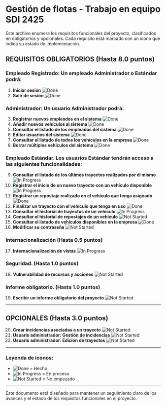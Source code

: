 # Gestión de flotas - Trabajo en equipo SDI 2425

Este archivo enumera los requisitos funcionales del proyecto, clasificados en obligatorios y opcionales. Cada requisito está marcado con un icono que indica su estado de implementación.

## REQUISITOS OBLIGATORIOS (Hasta 8.0 puntos)

### Empleado Registrado: Un empleado Administrador o Estándar podrá:
1. **Iniciar sesión** ![Done](https://img.shields.io/badge/Estado-Hecho-green)
2. **Salir de sesión** ![Done](https://img.shields.io/badge/Estado-Hecho-green)

### Administrador: Un usuario Administrador podrá:
3. **Registrar nuevos empleados en el sistema** ![Done](https://img.shields.io/badge/Estado-Hecho-green)
4. **Añadir nuevos vehículos al sistema** ![Done](https://img.shields.io/badge/Estado-Hecho-green)
5. **Consultar el listado de los empleados del sistema** ![Done](https://img.shields.io/badge/Estado-Hecho-green)
6. **Editar usuarios del sistema** ![Done](https://img.shields.io/badge/Estado-Hecho-green)
7. **Consultar el listado de todos los vehículos en la empresa** ![Done](https://img.shields.io/badge/Estado-Hecho-green)
8. **Borrar múltiples vehículos del sistema** ![Done](https://img.shields.io/badge/Estado-Hecho-green)

### Empleado Estándar. Los usuarios Estándar tendrán acceso a las siguientes funcionalidades:
9. **Consultar el listado de los últimos trayectos realizados por él mismo** ![In Progress](https://img.shields.io/badge/Estado-En%20proceso-yellow)
10. **Registrar el inicio de un nuevo trayecto con un vehículo disponible** ![In Progress](https://img.shields.io/badge/Estado-En%20proceso-yellow)
11. **Registrar un repostaje realizado en el vehículo que tenga asignado** ![Done](https://img.shields.io/badge/Estado-Hecho-green)
12. **Finalizar un trayecto con el vehículo que tenga en uso** ![Done](https://img.shields.io/badge/Estado-Hecho-green)
13. **Consultar el historial de trayectos de un vehículo** ![In Progress](https://img.shields.io/badge/Estado-En%20proceso-yellow)
14. **Consultar el historial de repostajes de un vehículo** ![Not Started](https://img.shields.io/badge/Estado-No%20empezado-red)
15. **Consultar el listado de vehículos disponibles en la empresa** ![Done](https://img.shields.io/badge/Estado-Hecho-green)
16. **Modificar su contraseña** ![Not Started](https://img.shields.io/badge/Estado-No%20empezado-red)

### Internacionalización (Hasta 0.5 puntos)
17. **Internacionalización de vistas** ![In Progress](https://img.shields.io/badge/Estado-En%20proceso-yellow)

### Seguridad. (Hasta 1.0 puntos)
18. **Vulnerabilidad de recursos y acciones** ![Not Started](https://img.shields.io/badge/Estado-No%20empezado-red)

### Informe obligatorio. (Hasta 1.0 puntos)
19. **Escribir un informe obligatorio del proyecto** ![Not Started](https://img.shields.io/badge/Estado-No%20empezado-red)

---

## OPCIONALES (Hasta 3.0 puntos)

20. **Crear incidencias asociadas a un trayecto** ![Not Started](https://img.shields.io/badge/Estado-No%20empezado-red)
21. **Usuario administrador: Gestión de incidencias** ![Not Started](https://img.shields.io/badge/Estado-No%20empezado-red)
22. **Usuario administrador: Edición de trayectos** ![Not Started](https://img.shields.io/badge/Estado-No%20empezado-red)

---

### Leyenda de iconos:
- ![Done](https://img.shields.io/badge/Estado-Hecho-green) = Hecho
- ![In Progress](https://img.shields.io/badge/Estado-En%20proceso-yellow) = En proceso
- ![Not Started](https://img.shields.io/badge/Estado-No%20empezado-red) = No empezado

---

Este documento está diseñado para mantener un seguimiento claro de los avances y el estado de los requisitos funcionales en el proyecto.
